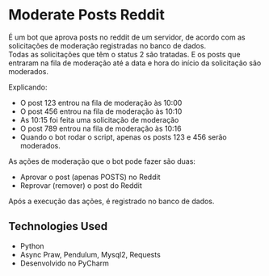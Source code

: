 # Moderate Posts Reddit

É um bot que aprova posts no reddit de um servidor, de acordo com as solicitações de moderação registradas no banco de dados.  
Todas as solicitações que têm o status 2 são tratadas. E os posts que entraram na fila de moderação até a data e hora do início da solicitação são moderados.

Explicando:
- O post 123 entrou na fila de moderação às 10:00
- O post 456 entrou na fila de moderação às 10:10
- As 10:15 foi feita uma solicitação de moderação
- O post 789 entrou na fila de moderação às 10:16
- Quando o bot rodar o script, apenas os posts 123 e 456 serão moderados.

As ações de moderação que o bot pode fazer são duas:
- Aprovar o post (apenas POSTS) no Reddit
- Reprovar (remover) o post do Reddit

Após a execução das ações, é registrado no banco de dados.

## Technologies Used

- Python
- Async Praw, Pendulum, Mysql2, Requests
- Desenvolvido no PyCharm
